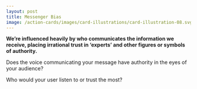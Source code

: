 ```yaml
---
layout: post
title: Messenger Bias
image: /action-cards/images/card-illustrations/card-illustration-08.svg
---
```


**We’re influenced heavily by who communicates the information we receive, placing irrational trust in ‘experts’ and other figures or symbols of authority.**

Does the voice communicating your message have authority in the eyes of your audience?

Who would your user listen to or trust the most?